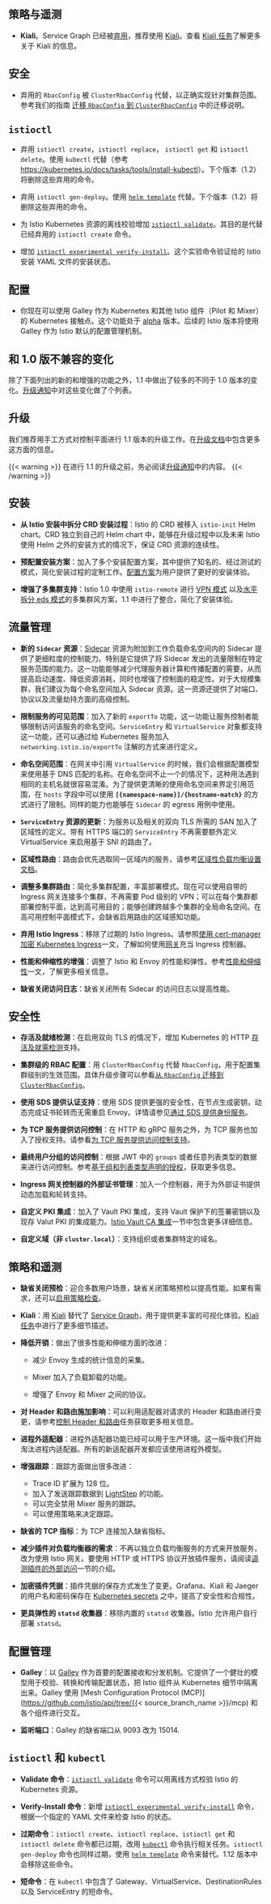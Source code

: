 ## 策略与遥测

- **Kiali**。Service Graph 已经被[弃用](https://github.com/istio/istio/issues/9066)，推荐使用 [Kiali](https://www.kiali.io)。查看 [Kiali 任务](/zh/docs/tasks/telemetry/kiali/)了解更多关于 Kiali 的信息。

## 安全

- 弃用的 `RbacConfig` 被 `ClusterRbacConfig` 代替，以正确实现针对集群范围。
  参考我们的指南 [迁移 `RbacConfig` 到 `ClusterRbacConfig`](/zh/docs/setup/kubernetes/upgrade/setps/#迁移-rbacconfig-到-clusterrbacconfig) 中的迁移说明。

## `istioctl`

- 弃用 `istioctl create`，`istioctl replace`， `istioctl get` 和 `istioctl delete`。使用 `kubectl` 代替（参考<https://kubernetes.io/docs/tasks/tools/install-kubectl>）。下个版本（1.2）将删除这些弃用的命令。
- 弃用 `istioctl gen-deploy`。使用 [`helm template`](/zh/docs/setup/kubernetes/install/helm/#方案-1-使用-helm-template-进行安装) 代替。下个版本（1.2）将删除这些弃用的命令。

- 为 Istio Kubernetes 资源的离线校验增加 [`istioctl validate`](/docs/reference/commands/istioctl/#istioctl-validate)。其目的是代替已经弃用的 `istioctl create` 命令。

- 增加 [`istioctl experimental verify-install`](/docs/reference/commands/istioctl/#istioctl-experimental-verify-install)。这个实验命令验证给的 Istio 安装 YAML 文件的安装状态。

## 配置

- 你现在可以使用 Galley 作为 Kubernetes 和其他 Istio 组件（Pilot 和 Mixer）的 Kubernetes 接触点。这个功能处于  [alpha](/zh/about/feature-stages/#功能阶段定义) 版本。后续的 Istio 版本将使用 Galley 作为 Istio 默认的配置管理机制。

## 和 1.0 版不兼容的变化

除了下面列出的新的和增强的功能之外，1.1 中做出了较多的不同于 1.0 版本的变化。[升级通知](/zh/docs/setup/kubernetes/upgrade/notice)中对这些变化做了个列表。

## 升级

我们推荐用手工方式对控制平面进行 1.1 版本的升级工作。在[升级文档](/zh/docs/setup/kubernetes/upgrade/)中包含更多这方面的信息。

{{< warning >}}
在进行 1.1 的升级之前，务必阅读[升级通知](/zh/docs/setup/kubernetes/upgrade/notice)中的内容。
{{< /warning >}}

## 安装

- **从 Istio 安装中拆分 CRD 安装过程**：Istio 的 CRD 被移入 `istio-init` Helm chart。CRD 独立到自己的 Helm chart 中，能够在升级过程中以及未来 Istio 使用 Helm 之外的安装方式的情况下，保证 CRD 资源的连续性。

- **预配置安装方案**：加入了多个安装配置方案，其中提供了知名的、经过测试的模式，简化安装过程的定制工作。[配置方案](/zh/docs/setup/kubernetes/additional-setup/config-profiles/)为用户提供了更好的安装体验。

- **增强了多集群支持**：Istio 1.0 中使用 `istio-remote` 进行 [VPN 模式](/zh/docs/setup/kubernetes/install/multicluster/vpn/) 以及[水平拆分 eds 模式](/zh/docs/examples/multicluster/split-horizon-eds/)的多集群风方案，1.1 中进行了整合，简化了安装体验。

## 流量管理

- **新的 `Sidecar` 资源**：[Sidecar](/docs/concepts/traffic-management/#sidecars) 资源为附加到工作负载命名空间内的 Sidecar 提供了更细粒度的控制能力。特别是它提供了将 Sidecar 发出的流量限制在特定服务范围的能力。这一功能能够减少代理服务器计算和传播配置的需要，从而提高启动速度、降低资源消耗，同时也增强了控制面的稳定性。对于大规模集群，我们建议为每个命名空间加入 Sidecar 资源。这一资源还提供了对端口、协议以及流量劫持方面的高级控制。

- **限制服务的可见范围**：加入了新的 `exportTo` 功能，这一功能让服务控制者能够限制访问该服务的命名空间。`ServiceEntry` 和 `VirtualService` 对象都支持这一功能，还可以通过给 Kubernetes 服务加入 `networking.istio.io/exportTo` 注解的方式来进行定义。

- **命名空间范围**：在网关中引用 `VirtualService` 的时候，我们会根据配置模型来使用基于 DNS 匹配的名称。在命名空间不止一个的情况下，这种用法遇到相同的主机名就很容易混淆。为了提供更清晰的使用命名空间来界定引用范围，在 `hosts` 字段中可以使用 **`[{namespace-name}]/{hostname-match}`** 的方式进行了限制。同样的能力也能够在 `Sidecar` 的 egress 用例中使用。

- **`ServiceEntry` 资源的更新**：为服务以及相关的双向 TLS 所需的 SAN 加入了区域性的定义。带有 HTTPS 端口的 `ServiceEntry` 不再需要额外定义 VirtualService 来启用基于 SNI 的路由了。

- **区域性路由**：路由会优先选取同一区域内的服务，请参考[区域性负载均衡设置文档](/docs/reference/config/istio.mesh.v1alpha1/#LocalityLoadBalancerSetting)。

- **调整多集群路由**：简化多集群配置，丰富部署模式。现在可以使用自带的 Ingress 网关连接多个集群，不再需要 Pod 级别的 VPN；可以在每个集群都部署控制平面，达到高可用目的；能够创建跨越多个集群的全局命名空间。在高可用控制平面模式下，会缺省启用路由的区域感知功能。

- **弃用 Istio Ingress**：移除了过期的 Istio Ingress。请参照[使用 cert-manager 加密 Kubernetes Ingress](/zh/docs/examples/advanced-gateways/ingress-certmgr/)一文，了解如何使用[网关](/docs/concepts/traffic-management/#gateway)充当 Ingress 控制器。

- **性能和伸缩性的增强**：调整了 Istio 和 Envoy 的性能和弹性。参考[性能和伸缩性](/zh/docs/concepts/performance-and-scalability/)一文，了解更多相关信息。

- **缺省关闭访问日志**：缺省关闭所有 Sidecar 的访问日志以提高性能。

## 安全性

- **存活及就绪检测**：在启用双向 TLS 的情况下，增加 Kubernetes 的 HTTP [存活及就需检测](/zh/help/faq/security/#k8s-health-checks)支持。

- **集群级的 RBAC 配置**：用 `ClusterRbacConfig` 代替 `RbacConfig`，用于配置集群级别的生效范围。具体升级步骤可以参看[从 `RbacConfig` 迁移到 `ClusterRbacConfig`](/docs/setup/kubernetes/upgrade/steps/#migrating-from-rbacconfig-to-clusterrbacconfig)。

- **使用 SDS 提供认证支持**：使用 SDS 提供更强的安全性，在节点生成密钥，动态完成证书轮转而无需重启 Envoy。详情请参见[通过 SDS 提供身份服务](/zh/docs/tasks/security/auth-sds)。

- **为 TCP 服务提供访问控制**：在 HTTP 和 gRPC 服务之外，为 TCP 服务也加入了授权支持。请参看[为 TCP 服务提供访问控制支持](/zh/docs/tasks/security/authz-tcp)。

- **最终用户分组的访问控制**：根据 JWT 中的 `groups` 或者任意列表类型的数据来进行访问控制。参考[基于组和列表类型声明的授权](/zh/docs/tasks/security/rbac-groups/)，获取更多信息。

- **Ingress 网关控制器的外部证书管理**：加入一个控制器，用于为外部证书提供动态加载和轮转支持。

- **自定义 PKI 集成**：加入了 Vault PKI 集成，支持 Vault 保护下的签署密钥以及现存 Valut PKI 的集成能力。[Istio Vault CA 集成](/zh/docs/tasks/security/vault-ca)一节中包含更多详细信息。

- **自定义域（非 `cluster.local`）**：支持组织或者集群特定的域名。

## 策略和遥测

- **缺省关闭预检**：迎合多数用户场景，缺省关闭策略预检以提高性能。如果有需求，还可以[启用策略检查](/zh/docs/tasks/policy-enforcement/enabling-policy/)。

- **Kiali**：用 [Kiali](https://www.kiali.io) 替代了 [Service Graph](https://github.com/istio/istio/issues/9066)，用于提供更丰富的可视化体验。[Kiali 任务](/docs/tasks/telemetry/kiali/)中进行了更多细节描述。

- **降低开销**：做出了很多性能和伸缩方面的改进：

    - 减少 Envoy 生成的统计信息的采集。

    - Mixer 加入了负载卸载的功能。

    - 增强了 Envoy 和 Mixer 之间的协议。

- **对 Header 和路由施加影响**：可以利用适配器对请求的 Header 和路由进行变更，请参考[控制 Header 和路由](/docs/tasks/policy-enforcement/control-headers)任务获取更多相关信息。

- **进程外适配器**：进程外适配器功能已经可以用于生产环境。这一版中我们开始淘汰进程内适配器。所有的新适配器开发都应该使用进程外模型。

- **增强跟踪**：跟踪方面做出很多改进：

    - Trace ID 扩展为 128 位。
    - 加入了发送跟踪数据到 [LightStep](/zh/docs/tasks/telemetry/distributed-tracing/lightstep/) 的功能。
    - 可以完全禁用 Mixer 服务的跟踪。
    - 可以使用策略来决定跟踪。

- **缺省的 TCP 指标**：为 TCP 连接加入缺省指标。

- **减少插件对负载均衡器的需求**：不再以独立负载均衡服务的方式来开放服务，改为使用 Istio 网关。要使用 HTTP 或 HTTPS 协议开放插件服务，请阅读[遥测插件的外部访问](/zh/docs/tasks/telemetry/gateways/)一节的介绍。

- **加密插件凭据**：插件凭据的保存方式发生了变更。Grafana、Kiali 和 Jaeger 的用户名和密码保存在 [Kubernetes secrets](https://kubernetes.io/docs/concepts/configuration/secret/) 之中，提高了安全性和合规性。

- **更具弹性的 `statsd` 收集器**：移除内置的 `statsd` 收集器。Istio 允许用户自行部署 `statsd`。

## 配置管理

- **Galley**：以 [Galley](/zh/docs/concepts/what-is-istio/#galley) 作为首要的配置接收和分发机制。它提供了一个健壮的模型用于校验、转换和传输配置状态，把 Istio 组件从 Kubernetes 细节中隔离出来。Galley 使用 [Mesh Configuration Protocol (MCP)](https://github.com/istio/api/tree/{{< source_branch_name >}}/mcp) 和各个组件进行交互。

- **监听端口**：Galley 的缺省端口从 9093 改为 15014.

## `istioctl` 和 `kubectl`

- **Validate 命令**：[`istioctl validate`](/docs/reference/commands/istioctl/#istioctl-validate) 命令可以用离线方式校验 Istio 的 Kubernetes 资源。

- **Verify-Install 命令**：新增 [`istioctl experimental verify-install`](/docs/reference/commands/istioctl/#istioctl-experimental-verify-install) 命令，根据一个指定的 YAML 文件来检查 Istio 的状态。

- **过期命令**：`istioctl create`、`istioctl replace`、`istioctl get` 和 `istioctl delete` 命令都已过期，改用 [`kubectl`](https://kubernetes.io/docs/tasks/tools/install-kubectl) 命令执行相关任务。`istioctl gen-deploy` 命令也同样过期，使用 [`helm template`](/zh/docs/setup/kubernetes/install/helm/#方案-1-使用-helm-template-进行安装) 命令来替代。1.12 版本中会移除这些命令。

- **短命令**：在 `kubectl` 中包含了 Gateway、VirtualService、DestinationRules 以及 ServiceEntry 的短命令。